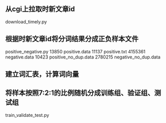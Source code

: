## 从cgi上拉取时新文章id
download_timely.py

## 根据时新文章id将分词结果分成正负样本文件
positive_negative.py
13850 positive.data
11137 positive.txt
4155361 negative.data
10423 positive_no_dup.data
2780215 negative_no_dup.data

## 建立词汇表，计算词向量


## 将样本按照7:2:1的比例随机分成训练组、验证组、测试组
train_validate_test.py


